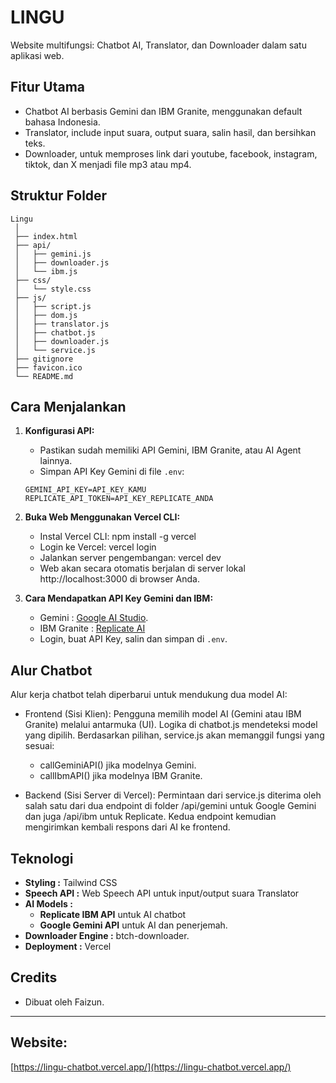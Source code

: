 # LINGU

Website multifungsi: Chatbot AI, Translator, dan Downloader dalam satu aplikasi web.

## Fitur Utama

- Chatbot AI berbasis Gemini dan IBM Granite, menggunakan default bahasa Indonesia.
- Translator, include input suara, output suara, salin hasil, dan bersihkan teks.
- Downloader, untuk memproses link dari youtube, facebook, instagram, tiktok, dan X menjadi file mp3 atau mp4.

## Struktur Folder

```
Lingu   
 │   
 ├── index.html  
 ├── api/ 
 │   ├── gemini.js   
 │   ├── downloader.js   
 │   └── ibm.js   
 ├── css/   
 │   └── style.css   
 ├── js/   
 │   ├── script.js   
 │   ├── dom.js   
 │   ├── translator.js   
 │   ├── chatbot.js   
 │   ├── downloader.js   
 │   └── service.js   
 ├── gitignore 
 ├── favicon.ico 
 └── README.md 
```

## Cara Menjalankan

1. **Konfigurasi API:**
   - Pastikan sudah memiliki API Gemini, IBM Granite, atau AI Agent lainnya.
   - Simpan API Key Gemini di file `.env`:
    ```
    GEMINI_API_KEY=API_KEY_KAMU
    REPLICATE_API_TOKEN=API_KEY_REPLICATE_ANDA
    ```
   
2. **Buka Web Menggunakan Vercel CLI:**
   - Instal Vercel CLI: npm install -g vercel
   - Login ke Vercel: vercel login
   - Jalankan server pengembangan: vercel dev
   - Web akan secara otomatis berjalan di server lokal http://localhost:3000 di browser Anda.
   
3. **Cara Mendapatkan API Key Gemini dan IBM:**
   - Gemini : [Google AI Studio](https://aistudio.google.com/app/apikey).
   - IBM Granite : [Replicate AI]([http://replicate.com/account](https://replicate.com/ibm-granite/granite-3.3-8b-instruct))
   - Login, buat API Key, salin dan simpan di `.env`.

## Alur Chatbot

Alur kerja chatbot telah diperbarui untuk mendukung dua model AI:
  - Frontend (Sisi Klien):
     Pengguna memilih model AI (Gemini atau IBM Granite) melalui antarmuka (UI). Logika di chatbot.js mendeteksi model yang dipilih.
     Berdasarkan pilihan, service.js akan memanggil fungsi yang sesuai:
     - callGeminiAPI() jika modelnya Gemini.
     - callIbmAPI() jika modelnya IBM Granite.
  
  - Backend (Sisi Server di Vercel):
     Permintaan dari service.js diterima oleh salah satu dari dua endpoint di folder /api/gemini untuk Google Gemini dan juga /api/ibm untuk Replicate.
     Kedua endpoint kemudian mengirimkan kembali respons dari AI ke frontend.
    
## Teknologi

- **Styling :** Tailwind CSS
- **Speech API :** Web Speech API untuk input/output suara Translator
- **AI Models :**
  - **Replicate IBM API** untuk AI chatbot
  - **Google Gemini API** untuk AI dan penerjemah.
- **Downloader Engine :** btch-downloader.
- **Deployment :** Vercel
  
## Credits
- Dibuat oleh Faizun.

---

## Website: 
[https://lingu-chatbot.vercel.app/](https://lingu-chatbot.vercel.app/)
